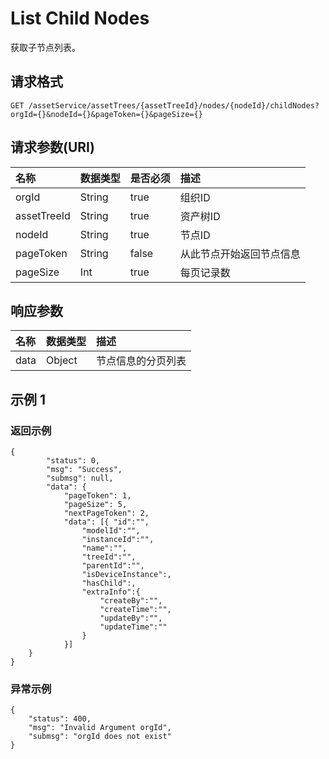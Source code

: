 # List Child Nodes

获取子节点列表。

## 请求格式

```
GET /assetService/assetTrees/{assetTreeId}/nodes/{nodeId}/childNodes?orgId={}&nodeId={}&pageToken={}&pageSize={}
```

## 请求参数(URI)

| **名称**    | **数据类型** | **是否必须** | **描述**                                          |
|:------------|:-------------|:-------------|:--------------------------------------------------|
| orgId       | String       | true         | 组织ID                                   |
| assetTreeId | String       | true         | 资产树ID                                     |
| nodeId      | String       | true         | 节点ID                                           |
| pageToken   | String       | false        | 从此节点开始返回节点信息 |
| pageSize    | Int          | true         | 每页记录数  |



## 响应参数

| **名称** | **数据类型** | **描述**                       |
|:---------|:-------------|:-------------------------------|
| data     | Object       | 节点信息的分页列表 |


## 示例 1

### 返回示例

```
{
        "status": 0,
        "msg": "Success",
        "submsg": null,
        "data": {
            "pageToken": 1,
            "pageSize": 5,
            "nextPageToken": 2,
            "data": [{ "id":"",
                "modelId":"",
                "instanceId":"",
                "name":"",
                "treeId":"",
                "parentId":"",
                "isDeviceInstance":,
                "hasChild":,
                "extraInfo":{
                    "createBy":"",
                    "createTime":"",
                    "updateBy":"",
                    "updateTime":""
                }
            }]
    }
}
```

### 异常示例

```
{
    "status": 400,
    "msg": "Invalid Argument orgId",
    "submsg": "orgId does not exist"
}
```
